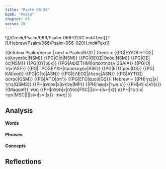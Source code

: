 ```yaml
---
title: "Psalm 66:20"
book: "Psalm"
chapter: 66
verse: 20
---
```

![[/Greek/Psalm/066/Psalm-066-020G.md#Text]]
![[/Hebrew/Psalm/066/Psalm-066-020H.md#Text]]

{{Infobox Psalm/Verse |
  next = Psalm/67/0 |
  Greek = {{PG|ΕΥΛΟΓΗΤΟΣ|εὐλογητὸς|NSM}} {{PG|Ο|ὁ|NSM}} {{PG|ΘΕΟΣ|Θεός|NSM}} {{PG|ΟΣ|ὃς|NSM}} {{PG|ΟΥ|οὐκ}} {{PG|ΑΦΙΣΤΗΜΙ|ἀπέστησεν|3SAIA}} {{PG|Ο|τὴν|ASF}} {{PG|ΠΡΟΣΕΥΧΗ|προσευχήν|ASF}} {{PG|ΕΓΩ|μου|GS}} {{PG|ΚΑΙ|καὶ}} {{PG|Ο|τὸ|ASN}} {{PG|ΕΛΕΟΣ|ἔλεος|ASN}} {{PG|ΑΥΤΟΣ|αὐτοῦ|GSM}} {{PG|ΑΠΟ|ἀπ'}} {{PG|ΕΓΩ|ἐμοῦ|GS}}|
  Hebrew = {{PH|בָּרַךְ|x|בָּרוּךְ|QSMS}} {{PH|אלהים|x|אֱלֹהִים|MP}} {{PH|אֲשֶׁר|x|אֲשֶׁר|x}} {{PH|לא|x|לֹא|x}} {{Maqqef}}
הֵסִיר
{{PH|תפלה|x|תְּפִלָּתִ|FSC|||sl=ני|s=י|x}}
וְ{{PH|חֶסֶד|x|חַסְדּ|MSC||||sl=וֹ|s=וֹ|x}}
מֵאִתִּי
׃|
}}

## Analysis

#### Words

#### Phrases

#### Concepts

## Reflections
